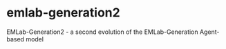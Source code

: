 # emlab-generation2
EMLab-Generation2 - a second evolution of the EMLab-Generation Agent-based model
